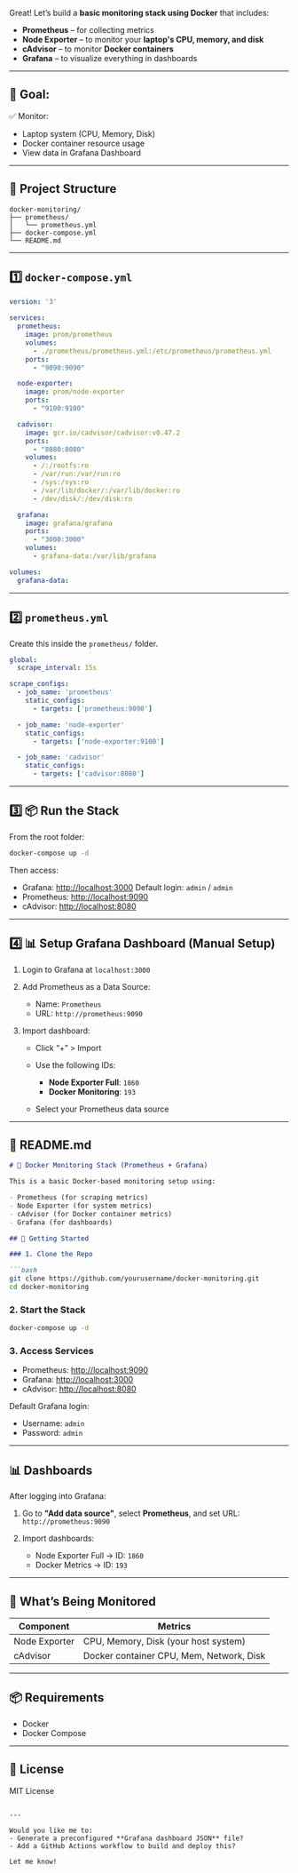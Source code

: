 Great! Let’s build a **basic monitoring stack using Docker** that includes:

* **Prometheus** – for collecting metrics
* **Node Exporter** – to monitor your **laptop's CPU, memory, and disk**
* **cAdvisor** – to monitor **Docker containers**
* **Grafana** – to visualize everything in dashboards

---

## 🎯 Goal:

✅ Monitor:

* Laptop system (CPU, Memory, Disk)
* Docker container resource usage
* View data in Grafana Dashboard

---

## 🧱 Project Structure

```
docker-monitoring/
├── prometheus/
│   └── prometheus.yml
├── docker-compose.yml
└── README.md
```

---

## 1️⃣ `docker-compose.yml`

```yaml
version: '3'

services:
  prometheus:
    image: prom/prometheus
    volumes:
      - ./prometheus/prometheus.yml:/etc/prometheus/prometheus.yml
    ports:
      - "9090:9090"

  node-exporter:
    image: prom/node-exporter
    ports:
      - "9100:9100"

  cadvisor:
    image: gcr.io/cadvisor/cadvisor:v0.47.2
    ports:
      - "8080:8080"
    volumes:
      - /:/rootfs:ro
      - /var/run:/var/run:ro
      - /sys:/sys:ro
      - /var/lib/docker/:/var/lib/docker:ro
      - /dev/disk/:/dev/disk:ro

  grafana:
    image: grafana/grafana
    ports:
      - "3000:3000"
    volumes:
      - grafana-data:/var/lib/grafana

volumes:
  grafana-data:
```

---

## 2️⃣ `prometheus.yml`

Create this inside the `prometheus/` folder.

```yaml
global:
  scrape_interval: 15s

scrape_configs:
  - job_name: 'prometheus'
    static_configs:
      - targets: ['prometheus:9090']

  - job_name: 'node-exporter'
    static_configs:
      - targets: ['node-exporter:9100']

  - job_name: 'cadvisor'
    static_configs:
      - targets: ['cadvisor:8080']
```

---

## 3️⃣ 📦 Run the Stack

From the root folder:

```bash
docker-compose up -d
```

Then access:

* Grafana: [http://localhost:3000](http://localhost:3000)
  Default login: `admin` / `admin`
* Prometheus: [http://localhost:9090](http://localhost:9090)
* cAdvisor: [http://localhost:8080](http://localhost:8080)

---

## 4️⃣ 📊 Setup Grafana Dashboard (Manual Setup)

1. Login to Grafana at `localhost:3000`
2. Add Prometheus as a Data Source:

   * Name: `Prometheus`
   * URL: `http://prometheus:9090`
3. Import dashboard:

   * Click “+” > Import
   * Use the following IDs:

     * **Node Exporter Full**: `1860`
     * **Docker Monitoring**: `193`
   * Select your Prometheus data source

---

## 📄 README.md

````markdown
# 🐳 Docker Monitoring Stack (Prometheus + Grafana)

This is a basic Docker-based monitoring setup using:

- Prometheus (for scraping metrics)
- Node Exporter (for system metrics)
- cAdvisor (for Docker container metrics)
- Grafana (for dashboards)

## 🚀 Getting Started

### 1. Clone the Repo

```bash
git clone https://github.com/yourusername/docker-monitoring.git
cd docker-monitoring
````

### 2. Start the Stack

```bash
docker-compose up -d
```

### 3. Access Services

* Prometheus: [http://localhost:9090](http://localhost:9090)
* Grafana: [http://localhost:3000](http://localhost:3000)
* cAdvisor: [http://localhost:8080](http://localhost:8080)

Default Grafana login:

* Username: `admin`
* Password: `admin`

---

## 📊 Dashboards

After logging into Grafana:

1. Go to **"Add data source"**, select **Prometheus**, and set URL: `http://prometheus:9090`
2. Import dashboards:

   * Node Exporter Full → ID: `1860`
   * Docker Metrics → ID: `193`

---

## 🧠 What’s Being Monitored

| Component     | Metrics                                  |
| ------------- | ---------------------------------------- |
| Node Exporter | CPU, Memory, Disk (your host system)     |
| cAdvisor      | Docker container CPU, Mem, Network, Disk |

---

## 📦 Requirements

* Docker
* Docker Compose

---

## 📄 License

MIT License

```

---

Would you like me to:
- Generate a preconfigured **Grafana dashboard JSON** file?
- Add a GitHub Actions workflow to build and deploy this?

Let me know!
```
